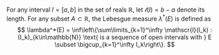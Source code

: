 
For any interval $I = [a, b]$ in the set of reals $\mathbb{R}$, let $\mathscr{l}(I) = b -a$ denote its length. For any subset $A \subset \mathbb{R}$, the Lebesgue measure $\lambda^*(E)$ is defined as
$$
\lambda^*(E) = \inf\left\{\sum\limits_{k=1}^\infty \mathscr{l}(I_k) : (I_k)_{k\in\mathbb{N}} \text{ is a sequence of open intervals with } E \subset \bigcup_{k=1}^\infty I_k\right\}.
$$
